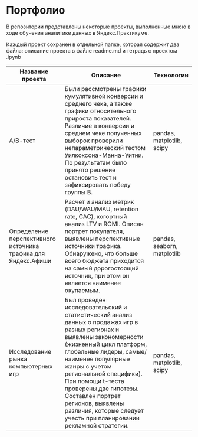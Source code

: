# Портфолио

В репозитории представлены некоторые проекты, выполненные мною в ходе обучения аналитике данных в Яндекс.Практикуме.

Каждый проект сохранен в отдельной папке, которая содержит два файла: описание проекта в файле readme.md и тетрадь с проектом .ipynb

| Название проекта                                              | Описание                                                                                                                                                                                                                                                                                                                     | Технологии                  |
|---------------------------------------------------------------|------------------------------------------------------------------------------------------------------------------------------------------------------------------------------------------------------------------------------------------------------------------------------------------------------------------------------|-----------------------------|
| А/В-тест                                                      | Были рассмотрены графики кумулятивной конверсии и среднего чека, а также графики относительного прироста показателей. Различие в конверсии и среднем чеке полученных выборок проверили непараметрический тестом Уилкоксона-Манна-Уитни. По результатам было принято решение остановить тест и зафиксировать победу группы В. | pandas, matplotlib, scipy   |
| Определение перспективного источника трафика для Яндекс.Афиши | Расчет и анализ метрик (DAU/WAU/MAU, retention rate, CAC), когортный анализ LTV и ROMI. Описан портрет покупателя, выявлены перспективные источники трафика. Обнаружено, что больше всего бюджета приходится на самый дорогостоящий источник, при этом он является наименее окупаемым.                                       | pandas, seaborn, matplotlib |
| Исследование рынка компьютерных игр                           | Был проведен исследовательский и статистический анализ данных о продажах игр в разных регионах и выявлены закономерности (жизненный цикл платформ, глобальные лидеры, самые/наименее популярные жанры с учетом региональной специфики). При помощи t-теста проверены две гипотезы. Составлен портрет регионов, выявлены различия, которые следует учесть при планировании рекламной стратегии.                                          | pandas, matplotlib, scipy   |
